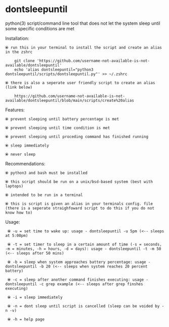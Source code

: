 # dontsleepuntil
python(3) script/command line tool that does not let the system sleep until some specific conditions are met

Installation:
    
    ⦿ run this in your terminal to install the script and create an alias in the zshrc
    
        git clone 'https://github.com/username-not-available-is-not-available/dontsleepuntil'
        echo 'alias dontsleepuntil="python3 dontsleepuntil/scripts/dontsleepuntil.py"' >> ~/.zshrc
    
    ⦿ there is also a seperate user friendly script to create an alias (link below)
        
        https://github.com/username-not-available-is-not-available/dontsleepuntil/blob/main/scripts/create%20alias

Features:

    ⦿ prevent sleeping until battery percentage is met
  
    ⦿ prevent sleeping until time condition is met
  
    ⦿ prevent sleeping until proceding command has finished running
  
    ⦿ sleep immediately
    
    ⦿ never sleep
   

Recommendations:
    
    ⦿ python3 and bash must be installed
    
    ⦿ this script should be run on a unix/bsd-based system (best with laptops)
  
    ⦿ intended to be run in a terminal 
  
    ⦿ this is script is given an alias in your terminals config. file (there is a seperate straighfoward script to do this if you do not know how to) 


Usage:

     ⦿ -u = set time to wake up: usage - dontsleepuntil -u 5pm (<-- sleeps at 5:00pm)

     ⦿ -t = set timer to sleep in a certain amount of time (-s = seconds, -m = minutes, -h = hours, -d = days): usage - dontsleepuntil -t -m 50 (<-- sleeps after 50 mins)

     ⦿ -b = sleep when system approaches battery percentage: usage - dontsleepuntil -b 20 (<-- sleeps when system reaches 20 percent battery)

     ⦿ -c = sleep after another command finishes executing: usage - dontsleepuntil -c grep example (<-- sleeps after grep finshes executing)

     ⦿ -i = sleep immediately

     ⦿ -n = dont sleep until script is cancelled (sleep can be voided by -n -v)

     ⦿ -h = help page
